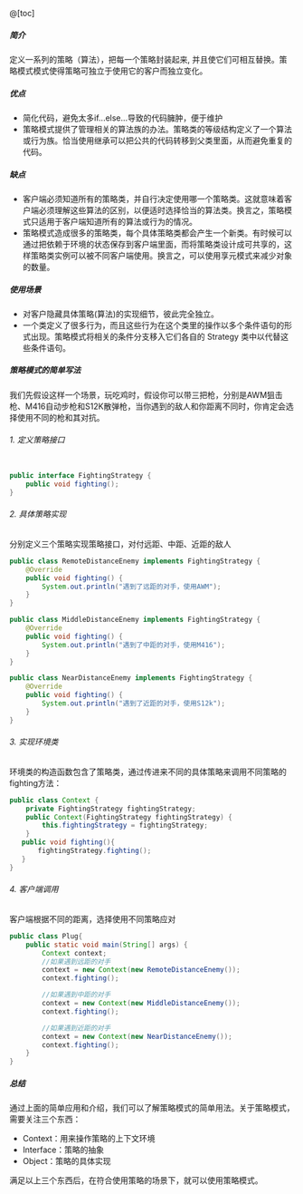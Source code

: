 ﻿@[toc]
##### 简介
定义一系列的策略（算法），把每一个策略封装起来, 并且使它们可相互替换。策略模式模式使得策略可独立于使用它的客户而独立变化。 
##### 优点
- 简化代码，避免太多if...else...导致的代码臃肿，便于维护
- 策略模式提供了管理相关的算法族的办法。策略类的等级结构定义了一个算法或行为族。恰当使用继承可以把公共的代码转移到父类里面，从而避免重复的代码。  

##### 缺点
- 客户端必须知道所有的策略类，并自行决定使用哪一个策略类。这就意味着客户端必须理解这些算法的区别，以便适时选择恰当的算法类。换言之，策略模式只适用于客户端知道所有的算法或行为的情况。
- 策略模式造成很多的策略类，每个具体策略类都会产生一个新类。有时候可以通过把依赖于环境的状态保存到客户端里面，而将策略类设计成可共享的，这样策略类实例可以被不同客户端使用。换言之，可以使用享元模式来减少对象的数量。

##### 使用场景
- 对客户隐藏具体策略(算法)的实现细节，彼此完全独立。
- 一个类定义了很多行为，而且这些行为在这个类里的操作以多个条件语句的形式出现。策略模式将相关的条件分支移入它们各自的 Strategy 类中以代替这些条件语句。

##### 策略模式的简单写法
我们先假设这样一个场景，玩吃鸡时，假设你可以带三把枪，分别是AWM狙击枪、M416自动步枪和S12K散弹枪，当你遇到的敌人和你距离不同时，你肯定会选择使用不同的枪和其对抗。

###### 1. 定义策略接口

```java

public interface FightingStrategy {
    public void fighting();
}
```
###### 2. 具体策略实现
分别定义三个策略实现策略接口，对付远距、中距、近距的敌人

```java
public class RemoteDistanceEnemy implements FightingStrategy {
    @Override
    public void fighting() {
        System.out.println("遇到了远距的对手，使用AWM");
    }
}
```

```java
public class MiddleDistanceEnemy implements FightingStrategy {
    @Override
    public void fighting() {
        System.out.println("遇到了中距的对手，使用M416");
    }
}
```

```java
public class NearDistanceEnemy implements FightingStrategy {
    @Override
    public void fighting() {
        System.out.println("遇到了近距的对手，使用S12k");
    }
}
```
###### 3. 实现环境类
环境类的构造函数包含了策略类，通过传进来不同的具体策略来调用不同策略的fighting方法：

```java
public class Context {
    private FightingStrategy fightingStrategy;
    public Context(FightingStrategy fightingStrategy) {
        this.fightingStrategy = fightingStrategy;
    }
   public void fighting(){
       fightingStrategy.fighting();
   }
}
```
###### 4. 客户端调用
客户端根据不同的距离，选择使用不同策略应对

```java
public class Plug{
    public static void main(String[] args) {
        Context context;
        //如果遇到远距的对手
        context = new Context(new RemoteDistanceEnemy());
        context.fighting();

        //如果遇到中距的对手
        context = new Context(new MiddleDistanceEnemy());
        context.fighting();

        //如果遇到近距的对手
        context = new Context(new NearDistanceEnemy());
        context.fighting();
    }
}
```

##### 总结
通过上面的简单应用和介绍，我们可以了解策略模式的简单用法。关于策略模式，需要关注三个东西：
- Context：用来操作策略的上下文环境
- Interface：策略的抽象
- Object：策略的具体实现

满足以上三个东西后，在符合使用策略的场景下，就可以使用策略模式。

